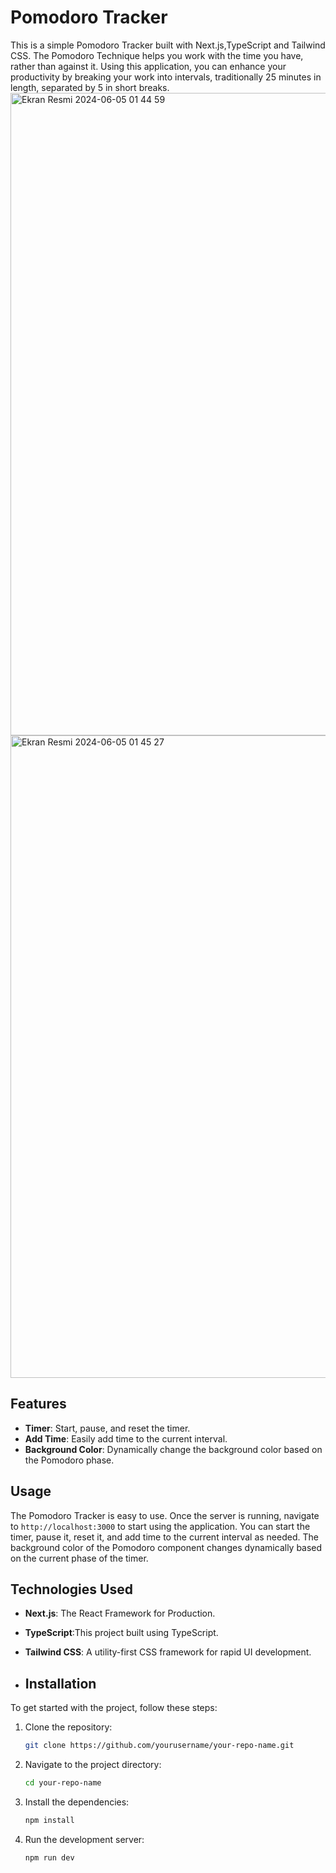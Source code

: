 # Pomodoro Tracker

This is a simple Pomodoro Tracker built with Next.js,TypeScript and Tailwind CSS. The Pomodoro Technique helps you work with the time you have, rather than against it. Using this application, you can enhance your productivity by breaking your work into intervals, traditionally 25 minutes in length, separated by 5 in short breaks.
<img width="1028" alt="Ekran Resmi 2024-06-05 01 44 59" src="https://github.com/elinoza/pomodoro/assets/72200043/be9ea782-bfb7-4cf1-9602-53dbae5835fb">
<img width="1028" alt="Ekran Resmi 2024-06-05 01 45 27" src="https://github.com/elinoza/pomodoro/assets/72200043/94f3bf9e-9c74-4f3c-844e-31109389f0b6">

## Features

- **Timer**: Start, pause, and reset the timer.
- **Add Time**: Easily add time to the current interval.
- **Background Color**: Dynamically change the background color based on the Pomodoro phase.

## Usage

The Pomodoro Tracker is easy to use. Once the server is running, navigate to `http://localhost:3000` to start using the application. You can start the timer, pause it, reset it, and add time to the current interval as needed. The background color of the Pomodoro component changes dynamically based on the current phase of the timer.

## Technologies Used

- **Next.js**: The React Framework for Production.
- **TypeScript**:This project built using TypeScript.
- **Tailwind CSS**: A utility-first CSS framework for rapid UI development.

- ## Installation

To get started with the project, follow these steps:

1. Clone the repository:
   ```bash
   git clone https://github.com/yourusername/your-repo-name.git
   ```
2. Navigate to the project directory:
   ```bash
   cd your-repo-name
   ```
3. Install the dependencies:
   ```bash
   npm install
   ```
4. Run the development server:
   ```bash
   npm run dev
   ```
